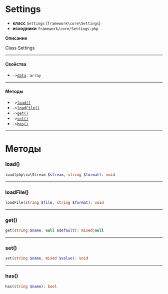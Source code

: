 # Settings

- **класс** `Settings` (`framework\core\Settings`)
- **исходники** `framework/core/Settings.php`

**Описание**

Class Settings

---

#### Свойства

- `->`[`data`](#prop-data) : `array`

---

#### Методы

- `->`[`load()`](#method-load)
- `->`[`loadFile()`](#method-loadfile)
- `->`[`get()`](#method-get)
- `->`[`set()`](#method-set)
- `->`[`has()`](#method-has)

---
# Методы

<a name="method-load"></a>

### load()
```php
load(php\io\Stream $stream, string $format): void
```

---

<a name="method-loadfile"></a>

### loadFile()
```php
loadFile(string $file, string $format): void
```

---

<a name="method-get"></a>

### get()
```php
get(string $name, null $default): mixed|null
```

---

<a name="method-set"></a>

### set()
```php
set(string $name, mixed $value): void
```

---

<a name="method-has"></a>

### has()
```php
has(string $name): bool
```